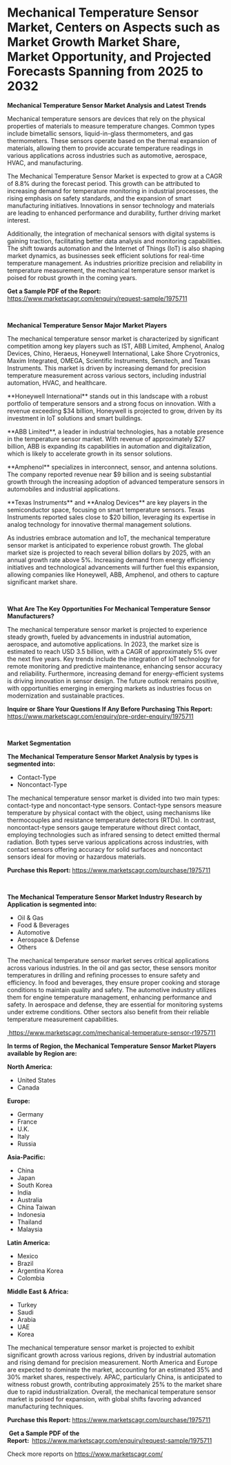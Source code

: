 <p><h1>Mechanical Temperature Sensor Market, Centers on Aspects such as Market Growth Market Share, Market Opportunity, and Projected Forecasts Spanning from 2025 to 2032</h1></p><p><strong>Mechanical Temperature Sensor Market Analysis and Latest Trends</strong></p>
<p><p>Mechanical temperature sensors are devices that rely on the physical properties of materials to measure temperature changes. Common types include bimetallic sensors, liquid-in-glass thermometers, and gas thermometers. These sensors operate based on the thermal expansion of materials, allowing them to provide accurate temperature readings in various applications across industries such as automotive, aerospace, HVAC, and manufacturing.</p><p>The Mechanical Temperature Sensor Market is expected to grow at a CAGR of 8.8% during the forecast period. This growth can be attributed to increasing demand for temperature monitoring in industrial processes, the rising emphasis on safety standards, and the expansion of smart manufacturing initiatives. Innovations in sensor technology and materials are leading to enhanced performance and durability, further driving market interest.</p><p>Additionally, the integration of mechanical sensors with digital systems is gaining traction, facilitating better data analysis and monitoring capabilities. The shift towards automation and the Internet of Things (IoT) is also shaping market dynamics, as businesses seek efficient solutions for real-time temperature management. As industries prioritize precision and reliability in temperature measurement, the mechanical temperature sensor market is poised for robust growth in the coming years.</p></p>
<p><strong>Get a Sample PDF of the Report:&nbsp;</strong> <a href="https://www.marketscagr.com/enquiry/request-sample/1975711?utm_campaign=2265&utm_medium=2&utm_source=Github&utm_content=ia&utm_term=11022025&utm_id=mechanical-temperature-sensor">https://www.marketscagr.com/enquiry/request-sample/1975711</a></p>
<p>&nbsp;</p>
<p><strong>Mechanical Temperature Sensor Major Market Players</strong></p>
<p><p>The mechanical temperature sensor market is characterized by significant competition among key players such as IST, ABB Limited, Amphenol, Analog Devices, Chino, Heraeus, Honeywell International, Lake Shore Cryotronics, Maxim Integrated, OMEGA, Scientific Instruments, Senstech, and Texas Instruments. This market is driven by increasing demand for precision temperature measurement across various sectors, including industrial automation, HVAC, and healthcare.</p><p>**Honeywell International** stands out in this landscape with a robust portfolio of temperature sensors and a strong focus on innovation. With a revenue exceeding $34 billion, Honeywell is projected to grow, driven by its investment in IoT solutions and smart buildings.</p><p>**ABB Limited**, a leader in industrial technologies, has a notable presence in the temperature sensor market. With revenue of approximately $27 billion, ABB is expanding its capabilities in automation and digitalization, which is likely to accelerate growth in its sensor solutions.</p><p>**Amphenol** specializes in interconnect, sensor, and antenna solutions. The company reported revenue near $9 billion and is seeing substantial growth through the increasing adoption of advanced temperature sensors in automobiles and industrial applications.</p><p>**Texas Instruments** and **Analog Devices** are key players in the semiconductor space, focusing on smart temperature sensors. Texas Instruments reported sales close to $20 billion, leveraging its expertise in analog technology for innovative thermal management solutions.</p><p>As industries embrace automation and IoT, the mechanical temperature sensor market is anticipated to experience robust growth. The global market size is projected to reach several billion dollars by 2025, with an annual growth rate above 5%. Increasing demand from energy efficiency initiatives and technological advancements will further fuel this expansion, allowing companies like Honeywell, ABB, Amphenol, and others to capture significant market share.</p></p>
<p>&nbsp;</p>
<p><strong>What Are The Key Opportunities For Mechanical Temperature Sensor Manufacturers?</strong></p>
<p><p>The mechanical temperature sensor market is projected to experience steady growth, fueled by advancements in industrial automation, aerospace, and automotive applications. In 2023, the market size is estimated to reach USD 3.5 billion, with a CAGR of approximately 5% over the next five years. Key trends include the integration of IoT technology for remote monitoring and predictive maintenance, enhancing sensor accuracy and reliability. Furthermore, increasing demand for energy-efficient systems is driving innovation in sensor design. The future outlook remains positive, with opportunities emerging in emerging markets as industries focus on modernization and sustainable practices.</p></p>
<p><strong>Inquire or Share Your Questions If Any Before Purchasing This Report:</strong> <a href="https://www.marketscagr.com/enquiry/pre-order-enquiry/1975711?utm_campaign=2265&utm_medium=2&utm_source=Github&utm_content=ia&utm_term=11022025&utm_id=mechanical-temperature-sensor">https://www.marketscagr.com/enquiry/pre-order-enquiry/1975711</a></p>
<p>&nbsp;</p>
<p><strong>Market Segmentation</strong></p>
<p><strong>The Mechanical Temperature Sensor Market Analysis by types is segmented into:</strong></p>
<p><ul><li>Contact-Type</li><li>Noncontact-Type</li></ul></p>
<p><p>The mechanical temperature sensor market is divided into two main types: contact-type and noncontact-type sensors. Contact-type sensors measure temperature by physical contact with the object, using mechanisms like thermocouples and resistance temperature detectors (RTDs). In contrast, noncontact-type sensors gauge temperature without direct contact, employing technologies such as infrared sensing to detect emitted thermal radiation. Both types serve various applications across industries, with contact sensors offering accuracy for solid surfaces and noncontact sensors ideal for moving or hazardous materials.</p></p>
<p><strong>Purchase this Report:&nbsp;</strong><a href="https://www.marketscagr.com/purchase/1975711?utm_campaign=2265&utm_medium=2&utm_source=Github&utm_content=ia&utm_term=11022025&utm_id=mechanical-temperature-sensor">https://www.marketscagr.com/purchase/1975711</a></p>
<p>&nbsp;</p>
<p><strong>The Mechanical Temperature Sensor Market Industry Research by Application is segmented into:</strong></p>
<p><ul><li>Oil & Gas</li><li>Food & Beverages</li><li>Automotive</li><li>Aerospace & Defense</li><li>Others</li></ul></p>
<p><p>The mechanical temperature sensor market serves critical applications across various industries. In the oil and gas sector, these sensors monitor temperatures in drilling and refining processes to ensure safety and efficiency. In food and beverages, they ensure proper cooking and storage conditions to maintain quality and safety. The automotive industry utilizes them for engine temperature management, enhancing performance and safety. In aerospace and defense, they are essential for monitoring systems under extreme conditions. Other sectors also benefit from their reliable temperature measurement capabilities.</p></p>
<p><a href="https://www.marketscagr.com/mechanical-temperature-sensor-r1975711?utm_campaign=2265&utm_medium=2&utm_source=Github&utm_content=ia&utm_term=11022025&utm_id=mechanical-temperature-sensor">&nbsp;https://www.marketscagr.com/mechanical-temperature-sensor-r1975711</a></p>
<p><strong>In terms of Region, the Mechanical Temperature Sensor Market Players available by Region are:</strong></p>
<p>
    <p> <strong> North America: </strong>
        <ul>
            <li>United States</li>
            <li>Canada</li>
        </ul>
        </p> 
    <p> <strong> Europe: </strong>
        <ul>
            <li>Germany</li>
            <li>France</li>
            <li>U.K.</li>
            <li>Italy</li>
            <li>Russia</li>
        </ul>
        </p> 
    <p> <strong> Asia-Pacific: </strong>
        <ul>
            <li>China</li>
            <li>Japan</li>
            <li>South Korea</li>
            <li>India</li>
            <li>Australia</li>
            <li>China Taiwan</li>
            <li>Indonesia</li>
            <li>Thailand</li>
            <li>Malaysia</li>
        </ul>
        </p> 
    <p> <strong> Latin America: </strong>
        <ul>
            <li>Mexico</li>
            <li>Brazil</li>
            <li>Argentina Korea</li>
            <li>Colombia</li>
        </ul>
        </p> 
    <p> <strong> Middle East & Africa: </strong>
        <ul>
            <li>Turkey</li>
            <li>Saudi</li>
            <li>Arabia</li>
            <li>UAE</li>
            <li>Korea</li>
        </ul>
    </p>
    </p>
<p><p>The mechanical temperature sensor market is projected to exhibit significant growth across various regions, driven by industrial automation and rising demand for precision measurement. North America and Europe are expected to dominate the market, accounting for an estimated 35% and 30% market shares, respectively. APAC, particularly China, is anticipated to witness robust growth, contributing approximately 25% to the market share due to rapid industrialization. Overall, the mechanical temperature sensor market is poised for expansion, with global shifts favoring advanced manufacturing techniques.</p></p>
<p><strong>Purchase this Report: </strong><a href="https://www.marketscagr.com/purchase/1975711?utm_campaign=2265&utm_medium=2&utm_source=Github&utm_content=ia&utm_term=11022025&utm_id=mechanical-temperature-sensor">https://www.marketscagr.com/purchase/1975711</a></p>
<p>&nbsp;<strong>Get a Sample PDF of the Report:&nbsp;&nbsp;</strong><a href="https://www.marketscagr.com/enquiry/request-sample/1975711?utm_campaign=2265&utm_medium=2&utm_source=Github&utm_content=ia&utm_term=11022025&utm_id=mechanical-temperature-sensor">https://www.marketscagr.com/enquiry/request-sample/1975711</a></p>
<p><strong></strong></p>
<p>Check more reports on <a href="https://www.marketscagr.com/?utm_campaign=2265&utm_medium=2&utm_source=Github&utm_content=ia&utm_term=11022025&utm_id=mechanical-temperature-sensor">https://www.marketscagr.com/</a></p>